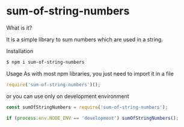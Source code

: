 # sum-of-string-numbers

What is it?

It is a simple library to sum numbers which are used in a string.

Installation
```sh
$ npm i sum-of-string-numbers
```

Usage
As with most npm libraries, you just need to import it in a file

```js
require('sum-of-string-numbers')();
```

or you can use only on development environment

```js
const sumOfStringNumbers = require('sum-of-string-numbers');

if (process.env.NODE_ENV == 'development') sumOfStringNumbers();
```
